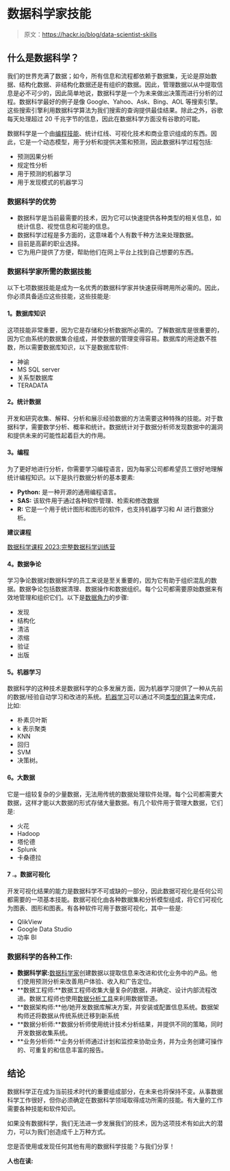 # 数据科学家技能

> 原文：<https://hackr.io/blog/data-scientist-skills>

## **什么是数据科学？**

我们的世界充满了数据；如今，所有信息和流程都依赖于数据集，无论是原始数据、结构化数据、非结构化数据还是有组织的数据。因此，管理数据以从中提取信息是必不可少的，因此简单地说，数据科学是一个为未来做出决策而进行分析的过程。数据科学最好的例子是像 Google、Yahoo、Ask、Bing、AOL 等搜索引擎。这些搜索引擎利用数据科学算法为我们搜索的查询提供最佳结果。除此之外，谷歌每天处理超过 20 千兆字节的信息，因此在数据科学方面没有谷歌的可能。

数据科学是一个由[编程技能](https://hackr.io/blog/best-programming-languages-to-learn)、统计红线、可视化技术和商业意识组成的东西。因此，它是一个动态模型，用于分析和提供决策和预测，因此数据科学过程包括:

*   预测因果分析
*   规定性分析
*   用于预测的机器学习
*   用于发现模式的机器学习

### **数据科学的优势**

*   数据科学是当前最需要的技术，因为它可以快速提供各种类型的相关信息，如统计信息、视觉信息和可能的信息。
*   数据科学过程是多方面的，这意味着个人有数千种方法来处理数据。
*   目前是高薪的职业选择。
*   它为用户提供了方便，帮助他们在网上平台上找到自己想要的东西。

### **数据科学家所需的数据技能**

以下七项数据技能是成为一名优秀的数据科学家并快速获得聘用所必需的。因此，你必须具备适应这些技能，这些技能是:

#### **1。数据库知识**

这项技能非常重要，因为它是存储和分析数据所必需的。了解数据库是很重要的，因为它由系统的数据集合组成，并使数据的管理变得容易。数据库的用途数不胜数，所以需要数据库知识，以下是数据库软件:

*   神谕
*   MS SQL server
*   关系型数据库
*   TERADATA

#### **2。统计数据**

开发和研究收集、解释、分析和展示经验数据的方法需要这种特殊的技能。对于数据科学，需要数学分析、概率和统计。数据统计对于数据分析师发现数据中的漏洞和提供未来的可能性起着巨大的作用。

#### **3。编程**

为了更好地进行分析，你需要学习编程语言，因为每家公司都希望员工很好地理解统计编程知识。以下是执行数据分析的基本要素:

*   **Python:** 是一种开源的通用编程语言。
*   **SAS:** 该软件用于通过各种软件管理、检索和修改数据
*   **R:** 它是一个用于统计图形和图形的软件，也支持机器学习和 AI 进行数据分析。

**建议课程**

[数据科学课程 2023:完整数据科学训练营](https://click.linksynergy.com/deeplink?id=jU79Zysihs4&mid=39197&murl=https%3A%2F%2Fwww.udemy.com%2Fcourse%2Fthe-data-science-course-complete-data-science-bootcamp%2F)

#### **4。数据争论**

学习争论数据对数据科学的员工来说是至关重要的，因为它有助于组织混乱的数据。数据争论包括数据清理、数据操作和数据组织。每个公司都需要原始数据来有效地管理和组织它们。以下是[数据角力](https://hackr.io/blog/what-is-data-wrangling)的步骤:

*   发现
*   结构化
*   清洁
*   浓缩
*   验证
*   出版

#### **5。机器学习**

数据科学的这种技术是数据科学的众多发展方面，因为机器学习提供了一种从先前的数据/经验自动学习和改进的系统。[机器学习](https://hackr.io/blog/what-is-machine-learning-definition-types)可以通过不同[类型的算法](https://hackr.io/blog/classification-algorithm)来完成，比如:

*   朴素贝叶斯
*   k 表示聚类
*   KNN
*   回归
*   SVM
*   决策树。

#### **6。大数据**

它是一组较复杂的少量数据，无法用传统的数据处理软件处理。每个公司都需要大数据，这样才能以大数据的形式存储大量数据。有几个软件用于管理大数据，它们是:

*   火花
*   Hadoop
*   塔伦德
*   Splunk
*   卡桑德拉

#### 7 .**。数据可视化**

开发可视化结果的能力是数据科学不可或缺的一部分，因此数据可视化是任何公司都需要的一项基本技能。数据可视化由各种数据集和分析模型组成，将它们可视化为图表、图形和图表。有各种软件可用于数据可视化，其中一些是:

*   QlikView
*   Google Data Studio
*   功率 BI

### **数据科学的各种工作:**

*   **数据科学家:**[数据科学家](https://hackr.io/blog/how-to-become-a-data-scientist)创建数据以提取信息来改进和优化业务中的产品。他们使用预测分析来改善用户体验、收入和广告定位。
*   **数据工程师:**数据工程师收集大量复杂的数据，并确定、设计内部流程改进。数据工程师也使用[数据分析工具](https://hackr.io/blog/top-data-analytics-tools)来利用数据管道。
*   **数据架构师:**他/她开发数据库解决方案，并安装或配置信息系统。数据架构师还将数据从传统系统迁移到新系统
*   **数据分析师:**数据分析师使用统计技术分析结果，并提供不同的策略，同时开发数据收集系统。
*   **业务分析师:**业务分析师通过计划和监控来协助业务，并为业务创建可操作的、可重复的和信息丰富的报告。

## **结论**

数据科学正在成为当前技术时代的重要组成部分，在未来也将保持不变。从事数据科学工作很好，但你必须确定在数据科学领域取得成功所需的技能。有大量的工作需要各种技能和软件知识。

如果没有数据科学，我们无法进一步发展我们的技术，因为这项技术有如此大的潜力，可以为我们创造成千上万种方式。

您是否使用或发现任何其他有用的数据科学技能？与我们分享！

**人也在读:**